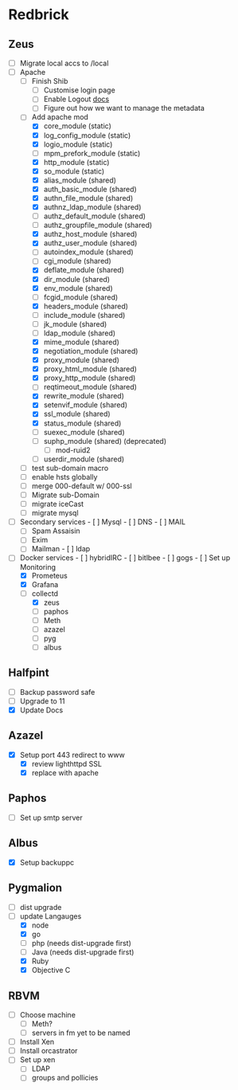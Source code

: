 # Redbrick
## Zeus
  - [ ] Migrate local accs to /local
  - [ ] Apache
    - [ ] Finish Shib
      - [ ] Customise login page
      - [ ] Enable Logout [docs](https://wiki.shibboleth.net/confluence/display/IDP30/LogoutConfiguration)
      - [ ] Figure out how we want to manage the metadata
    - [ ] Add apache mod
      - [X] core_module (static)
      - [X] log_config_module (static)
      - [X] logio_module (static)
      - [ ] mpm_prefork_module (static)
      - [X] http_module (static)
      - [X] so_module (static)
      - [X] alias_module (shared)
      - [X] auth_basic_module (shared)
      - [X] authn_file_module (shared)
      - [X] authnz_ldap_module (shared)
      - [ ] authz_default_module (shared)
      - [ ] authz_groupfile_module (shared)
      - [X] authz_host_module (shared)
      - [X] authz_user_module (shared)
      - [ ] autoindex_module (shared)
      - [ ] cgi_module (shared)
      - [X] deflate_module (shared)
      - [X] dir_module (shared)
      - [X] env_module (shared)
      - [ ] fcgid_module (shared)
      - [X] headers_module (shared)
      - [ ] include_module (shared)
      - [ ] jk_module (shared)
      - [ ] ldap_module (shared)
      - [X] mime_module (shared)
      - [X] negotiation_module (shared)
      - [X] proxy_module (shared)
      - [X] proxy_html_module (shared)
      - [X] proxy_http_module (shared)
      - [ ] reqtimeout_module (shared)
      - [X] rewrite_module (shared)
      - [X] setenvif_module (shared)
      - [X] ssl_module (shared)
      - [X] status_module (shared)
      - [ ] suexec_module (shared)
      - [ ] suphp_module (shared) (deprecated)
        - [ ] mod-ruid2
      - [ ] userdir_module (shared)
    - [ ] test sub-domain macro
    - [ ] enable hsts globally
    - [ ] merge 000-default w/ 000-ssl
    - [ ] Migrate sub-Domain
    - [ ] migrate iceCast
    - [ ] migrate mysql
  - [ ]  Secondary services
    - [ ] Mysql
    - [ ] DNS
    - [ ] MAIL
      - [ ] Spam Assaisin
      - [ ] Exim
      - [ ] Mailman
    - [ ] ldap
  - [ ]  Docker services
    - [ ] hybridIRC
    - [ ] bitlbee
    - [ ] gogs
    - [ ] Set up Monitoring
      - [x] Prometeus
      - [x] Grafana
      - [ ] collectd
        - [X] zeus
        - [ ] paphos
        - [ ] Meth
        - [ ] azazel
        - [ ] pyg
        - [ ] albus

## Halfpint ##
  - [ ] Backup password safe
  - [ ] Upgrade to 11
  - [X] Update Docs

## Azazel ##
  - [X] Setup port 443 redirect to www
    - [X] review lighthttpd SSL
    - [X] replace with apache

## Paphos ##
  - [ ] Set up smtp server

## Albus ##
  - [X] Setup backuppc

## Pygmalion ##
  - [ ] dist upgrade
  - [ ] update Langauges
    - [X] node
    - [X] go
    - [ ] php (needs dist-upgrade first)
    - [ ] Java (needs dist-upgrade first)
    - [X] Ruby
    - [X] Objective C

## RBVM ##
  - [ ] Choose machine
    - [ ] Meth?
    - [ ] servers in fm yet to be named
  - [ ] Install Xen
  - [ ] Install orcastrator
  - [ ] Set up xen
    - [ ] LDAP
    - [ ] groups and pollicies
